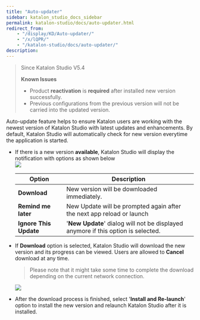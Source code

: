 ```yaml
---
title: "Auto-updater" 
sidebar: katalon_studio_docs_sidebar
permalink: katalon-studio/docs/auto-updater.html 
redirect_from:
    - "/display/KD/Auto-updater/"
    - "/x/lQPR/"
    - "/katalon-studio/docs/auto-updater/"
description: 
---
```

> Since Katalon Studio V5.4
> 
> **Known Issues**
> 
> *   Product **reactivation** is **required** after installed new version successfully.
> *   Previous configurations from the previous version will not be carried into the updated version.

  
Auto-update feature helps to ensure Katalon users are working with the newest version of Katalon Studio with latest updates and enhancements. By default, Katalon Studio will automatically check for new version everytime the application is started. 

*   If there is a new version **available**, Katalon Studio will display the notification with options as shown below  
    ![](../../images/katalon-studio/docs/auto-updater/Screen-Shot-2018-04-12-at-21.46.21.png)  
      
    
    | Option | Description |
    | --- | --- |
    | **Download** | New version will be downloaded immediately. |
    | **Remind me later** | New Update will be prompted again after the next app reload or launch |
    | **Ignore This Update** | '**New Update**' dialog will not be displayed anymore if this option is selected. |
    
*   If **Download** option is selected, Katalon Studio will download the new version and its progress can be viewed. Users are allowed to **Cancel** download at any time. 
    
    > Please note that it might take some time to complete the download depending on the current network connection.
    
      
    ![](../../images/katalon-studio/docs/auto-updater/Screen-Shot-2018-04-12-at-21.46.53.png)
    
*   After the download process is finished, select '**Install and Re-launch**' option to install the new version and relaunch Katalon Studio after it is installed.